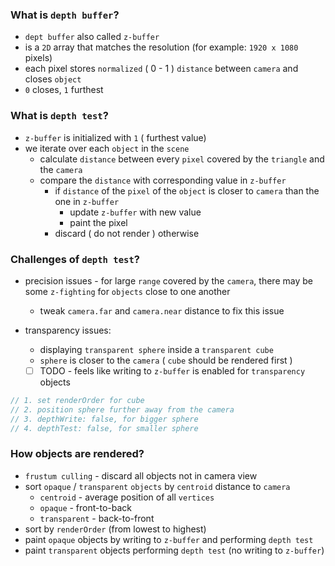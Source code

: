 ### What is `depth buffer`?

* `dept buffer` also called `z-buffer` 
* is a `2D` array that matches the resolution (for example: `1920 x 1080` pixels)
* each pixel stores `normalized` ( 0 - 1 ) `distance` between `camera` and closes `object`
* `0` closes, `1` furthest

### What is `depth test`?
* `z-buffer` is initialized with `1` ( furthest value)
* we iterate over each `object` in the `scene`
	* calculate `distance` between every `pixel` covered by the `triangle` and the `camera`
	* compare the `distance` with corresponding value in `z-buffer`
		* if `distance` of the `pixel` of the `object` is closer to `camera` than the one in `z-buffer`
			* update `z-buffer` with new value
			* paint the pixel
		* discard ( do not render ) otherwise

### Challenges of `depth test`?
* precision issues - for large `range` covered by the `camera`, there may be some `z-fighting` for `objects` close to one another
	* tweak `camera.far` and `camera.near` distance to fix this issue

* transparency issues:
	* displaying `transparent sphere` inside a `transparent cube`
	* `sphere` is closer to the `camera` ( `cube` should be rendered first )
	- [ ] TODO - feels like writing to `z-buffer` is enabled for `transparency` objects

```js
// 1. set renderOrder for cube 
// 2. position sphere further away from the camera
// 3. depthWrite: false, for bigger sphere
// 4. depthTest: false, for smaller sphere
```

### How objects are rendered?

* `frustum culling` - discard all objects not in camera view
*  sort `opaque` / `transparent`  `objects` by `centroid` distance to `camera`
	* `centroid` - average position of all `vertices`
	* `opaque` - front-to-back
	* `transparent` - back-to-front
* sort by `renderOrder` (from lowest to highest)
* paint `opaque` objects by writing to `z-buffer` and performing  `depth test`
* paint `transparent` objects performing `depth test` (no writing to `z-buffer`)